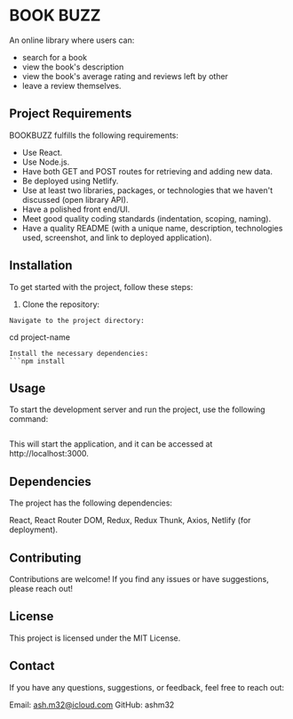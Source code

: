 # BOOK BUZZ

An online library where users can:
- search for a book
- view the book's description
- view the book's average rating and reviews left by other
- leave a review themselves.

## Project Requirements

BOOKBUZZ fulfills the following requirements:

- Use React.
- Use Node.js.
- Have both GET and POST routes for retrieving and adding new data.
- Be deployed using Netlify.
- Use at least two libraries, packages, or technologies that we haven't discussed (open library API).
- Have a polished front end/UI.
- Meet good quality coding standards (indentation, scoping, naming).
- Have a quality README (with a unique name, description, technologies used, screenshot, and link to deployed application).

## Installation

To get started with the project, follow these steps:

1. Clone the repository:

```git clone https://github.com/your-username/project-name.git
Navigate to the project directory:
```
cd project-name
```
Install the necessary dependencies:
```npm install
```

## Usage

To start the development server and run the project, use the following command:
```npm start
```
This will start the application, and it can be accessed at http://localhost:3000.

## Dependencies

The project has the following dependencies:

React,
React Router DOM,
Redux,
Redux Thunk,
Axios,
Netlify (for deployment).


## Contributing

Contributions are welcome! If you find any issues or have suggestions, please reach out!

## License

This project is licensed under the MIT License.

## Contact

If you have any questions, suggestions, or feedback, feel free to reach out:

Email: ash.m32@icloud.com
GitHub: ashm32
